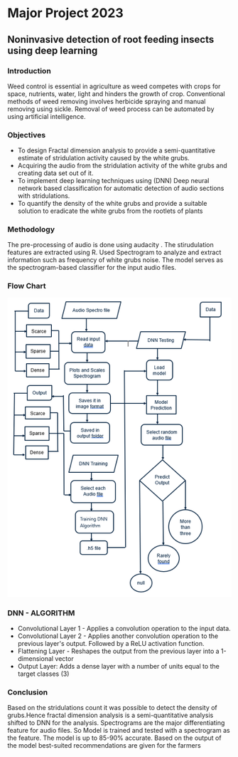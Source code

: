 # Major Project 2023
## **Noninvasive detection of root feeding insects using deep learning**
### Introduction
Weed control is essential in agriculture as weed competes with crops for space, nutrients, water, light and hinders the growth of crop. Conventional methods of weed removing involves herbicide spraying and manual removing using sickle. Removal of weed process can be automated by using artificial intelligence.

### Objectives
- To design Fractal dimension analysis to provide a semi-quantitative estimate of stridulation activity caused by the white grubs.
- Acquiring the audio from the stridulation activity of the white grubs and creating data set out of it.
- To implement deep learning techniques using (DNN) Deep neural network based classification for automatic detection of audio sections with stridulations.
- To quantify the density of the white grubs and provide a suitable solution to eradicate the white grubs from the rootlets of plants
  
### Methodology
The pre-processing of audio is done using audacity . The stirudulation features are extracted using R. Used Spectrogram to analyze and extract information such as frequency of white grubs noise. The model serves as the spectrogram-based classifier for the input audio files.

### Flow Chart
![Flowchart](https://github.com/Veera-007/Major-Project-2023/blob/main/Flowchartnew.PNG)

### DNN - ALGORITHM
- Convolutional Layer 1 - Applies a convolution operation to
the input data.
- Convolutional Layer 2 - Applies another convolution
operation to the previous layer's output. Followed by a
ReLU activation function.
- Flattening Layer - Reshapes the output from the previous
layer into a 1-dimensional vector
- Output Layer: Adds a dense layer with a number of units
equal to the target classes (3)

### Conclusion
Based on the stridulations count it was possible to detect the density of grubs.Hence fractal dimension analysis is a semi-quantitative analysis shifted to DNN for the analysis. Spectrograms are the major differentiating feature for audio files. So Model is trained and tested with a spectrogram as the feature. The model is up to 85-90\% accurate. Based on the output of the model best-suited recommendations are given for the farmers
